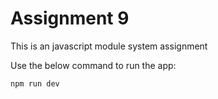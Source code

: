 # Assignment 9

This is an javascript module system assignment

Use the below command to run the app:

```bash
npm run dev
```
